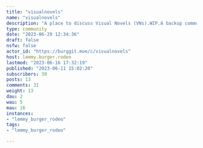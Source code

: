 ```yaml
---
title: "visualnovels" 
name: "visualnovels"
description: "A place to discuss Visual Novels (VNs).WIP.A backup community in the event Reddit goes downhill even further. Join and post on this outpost if you’d like to contribute!**Provisional Rules**- Make sure your topic is related to visual novels in some way.- Don't post one-liner posts with no image, troll attempts, or karma-farming attempts.- If you post a screenshot from a VN, you are required to post a name of the visual novel in the title. (*e.g. [VN title] Post title*)- **NSFW rule: Mark your post as NSFW if it contains explicit sex or gratuitous nudity. When in doubt, NSFW it for the browsing safety of your fellow users.**[See here for a dedicated Otome VN community](https://burggit.moe/c/otomegames)"
type: community
date: "2023-06-29 12:34:36"
draft: false
nsfw: false
actor_id: "https://burggit.moe/c/visualnovels"
host: lemmy.burger.rodeo
lastmod: "2023-06-16 17:32:19"
published: "2023-06-11 15:02:20"
subscribers: 39
posts: 13
comments: 31
weight: 13
dau: 2
wau: 5
mau: 16
instances:
- "lemmy_burger_rodeo"
tags: 
- "lemmy_burger_rodeo"

---
```

